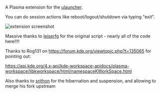 A Plasma extension for the [ulauncher](https://ulauncher.io/).

You can do session actions like reboot/logout/shutdown via typing "exit".

![extension screenshot](http://i.imgur.com/vnxtMtt.png)



Massive thanks to [leiserfg](https://github.com/leiserfg) for the original script - nearly all of the code here!!!!




Thanks to Rog131 on https://forum.kde.org/viewtopic.php?t=135065 for pointing out:

https://api.kde.org/4.x-api/kde-workspace-apidocs/plasma-workspace/libkworkspace/html/namespaceKWorkSpace.html

Also thanks to [srithon](https://github.com/srithon) for the hibernation and suspension, and allowing to merge his fork upstream
